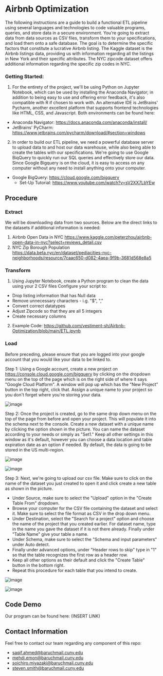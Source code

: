 # Airbnb Optimization

The following instructions are a guide to build a functional ETL pipeline using several languages and technologies to code valuable programs, queries, and store data in a secure environment. You're going to extract data from data sources as CSV files, transform them to your specifications, and load them onto a safe database. The goal is to determine the specific factors that constitute a lucrative Airbnb listing. The Kaggle dataset is the Airbnb listings data, providing us with information regarding all the listings in New York and their specific attributes. The NYC zipcode dataset offers additional information regarding the specific zip codes in NYC.

### Getting Started:
1. For the entirety of the project, we'll be using Python on Jupyter Notebook, which can be used by installing the Anaconda Navigator; in addition to being easy to use and offering error feedback, it's also compatible with R if chosen to work with. An alternative IDE is JetBrains' Pycharm, another excellent platform that supports frontend technologies like HTML, CSS, and Javascript. Both environments can be found here:
- Anaconda Navigator: https://docs.anaconda.com/anaconda/install/
- JetBrains' PyCharm: https://www.jetbrains.com/pycharm/download/#section=windows

2. In order to build our ETL pipeline, we need a powerful database server to upload data to and host our data warehouse, while also being able to create the tables with our specifications. We're going to use Google BiqQuery to quickly run our SQL queries and effectively store our data. Since Google Bigquery is on the cloud, it is easy to access on any computer without any need to install anything onto your computer. 
 
- Google BigQuery: https://cloud.google.com/bigquery
  - Set-Up Tutorial: https://www.youtube.com/watch?v=sV2XX7LbYEw


## Procedure

### Extract
We will be downloading data from two sources. Below are the direct links to the datasets if additional information is needed:
1. Airbnb Open Data in NYC https://www.kaggle.com/peterzhou/airbnb-open-data-in-nyc?select=reviews_detail.csv
2. NYC Zip Borough Population https://data.beta.nyc/en/dataset/pediacities-nyc-neighborhoods/resource/7caac650-d082-4aea-9f9b-3681d568e8a5 

### Transform
1. Using Jupyter Notebook, create a Python program to clean the data using your 2 CSV files
Configure your script to:
- Drop listing information that has Null data
- Remove unnecessary characters - i.g. "$", ","
- Convert correct datatypes
- Adjust Zipcode so that they are all 5 integers
- Create necessary columns

2. Example Code: https://github.com/vestiment-sh/Airbnb-Optimization/blob/main/ETL.ipynb


### Load
Before preceding, please ensure that you are logged into your google account that you would like your data to be linked to.

Step 1: Using a Google account, create a new project on https://console.cloud.google.com/bigquery by clicking on the dropdown menu on the top of the page which is on the right side of where it says "Google Cloud Platform". A window will pop up which has the "New Project" button in the top right, click that. Assign a unique name to your project so you don't forget where you're storing your data.

![image](https://user-images.githubusercontent.com/38171817/117841446-12a49780-b24b-11eb-9009-6d235b8d927d.png)

Step 2: Once the project is created, go to the same drop down menu on the top of the page from before and open your project. This will populate it into the schema next to the console. Create a new dataset with a unique name by clicking the option shown in the picture. You can name the dataset according to your needs or simply as "Set1." Keep all other settings in this window as it's default, however you can choose a data location and table expiration date as an option if needed. By default, the data is going to be stored in the US multi-region.

![image](https://user-images.githubusercontent.com/38171817/117846671-a5dfcc00-b24f-11eb-9f5d-2869a1e37e76.png)

![image](https://user-images.githubusercontent.com/38171817/117850485-569b9a80-b253-11eb-8b34-f149d00f34ea.png)

Step 3: Next, we're going to upload our csv file. Make sure to click on the name of the dataset you just created to open it and click create a new table as shown in the picture. 
- Under Source, make sure to select the "Upload" option in the "Create Table From" dropdown.
- Browse your computer for the CSV file containing the dataset and select it. Make sure to select the file format as CSV in the drop down menu. 
- Under Destination, select the "Search for a project" option and choose the name of the project that you created earlier. For dataset name, type in the name you gave the dataset if it is not there already. Finally under "Table Name" give your table a name.
- Under Schema, make sure to select the "Schema and input parameters" under Auto detect. 
- Finally under advanced options, under "Header rows to skip" type in "1" so that the table recognizes the first row as a header row.
- Keep all other options as their default and click the "Create Table" button in the bottom right. 
- Repeat this procedure for each table that you intend to create. 

![image](https://user-images.githubusercontent.com/38171817/117855040-138ff600-b258-11eb-8e0b-546383927874.png)

![image](https://user-images.githubusercontent.com/38171817/117855333-5fdb3600-b258-11eb-8061-272f919b22ee.png)

## Code Demo
Our program can be found here: (INSERT LINK)

## Contact Information
Feel free to contact our team regarding any component of this repo:
- saqif.ahmed@baruchmail.cuny.edu
- mehdi.emon@baruchmail.cuny.edu
- soichiro.miyazaki@baruchmail.cuny.edu
- steven.smith@baruchmail.cuny.edu
